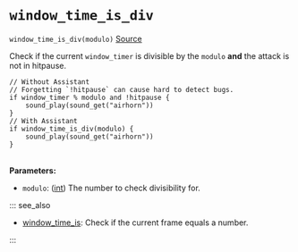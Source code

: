 # `window_time_is_div`

`window_time_is_div(modulo)` [Source](https://github.com/Rivals-Workshop-Community-Projects/injector-library/blob/main/inject/attacks.gml)

Check if the current `window_timer` is divisible by the `modulo` **and** the attack is not in hitpause.

```gml
// Without Assistant
// Forgetting `!hitpause` can cause hard to detect bugs.
if window_timer % modulo and !hitpause {
    sound_play(sound_get("airhorn"))
}
// With Assistant
if window_time_is_div(modulo) {
    sound_play(sound_get("airhorn"))
}
```

\
**Parameters:**

- `modulo`: ([int](/workshop_guide/programming/learning_path/data_types.md#integers)) The number to check divisibility
  for.

::: see_also

- [window_time_is](window_time_is.md): Check if the current frame equals a number.

:::